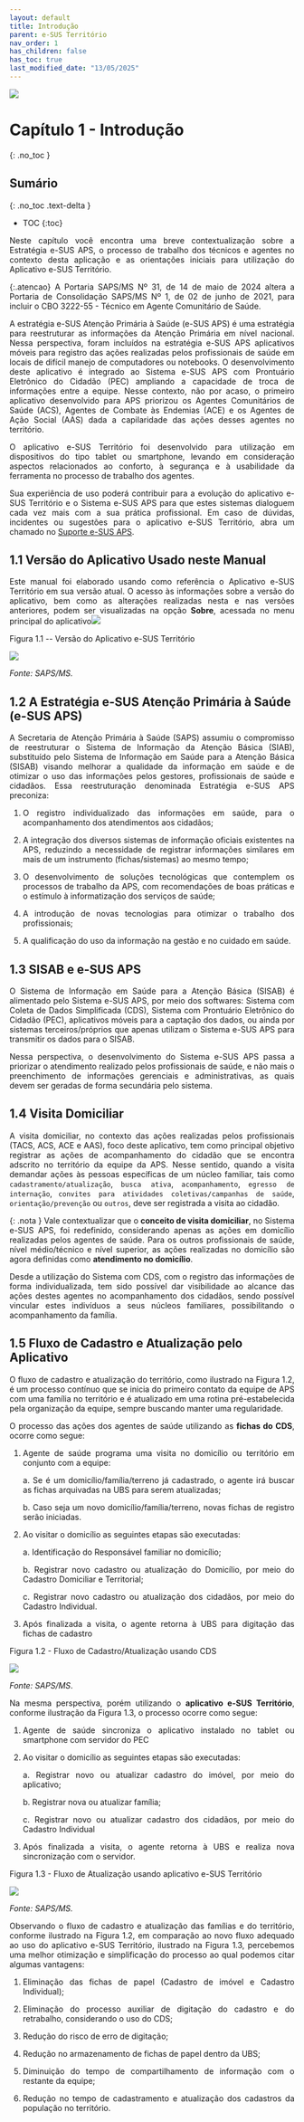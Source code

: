 ```yaml
---
layout: default
title: Introdução
parent: e-SUS Território
nav_order: 1
has_children: false
has_toc: true
last_modified_date: "13/05/2025"
---
```


<head>
    <style>
        p{text-align:justify};
    </style>
</head>

![](media/territorio.png)

# Capítulo 1 - Introdução
{: .no_toc }

## Sumário
{: .no_toc .text-delta }

- TOC
{:toc}

Neste capítulo você encontra uma breve contextualização sobre a Estratégia e-SUS APS, o processo de trabalho dos técnicos e agentes no contexto desta aplicação e as orientações iniciais para utilização do Aplicativo e-SUS Território.

{:.atencao}
A Portaria SAPS/MS Nº 31, de 14 de maio de 2024 altera a Portaria de Consolidação SAPS/MS Nº 1, de 02 de junho de 2021, para incluir o CBO 3222-55 - Técnico em Agente Comunitário de Saúde. 

A estratégia e-SUS Atenção Primária à Saúde (e-SUS APS) é uma estratégia para reestruturar as informações da Atenção Primária em nível nacional. Nessa perspectiva, foram incluídos na estratégia e-SUS APS aplicativos móveis para registro das ações realizadas pelos profissionais de saúde em locais de difícil manejo de computadores ou notebooks. O desenvolvimento deste aplicativo é integrado ao Sistema e-SUS APS com Prontuário Eletrônico do Cidadão (PEC) ampliando a capacidade de troca de informações entre a equipe. Nesse contexto, não por acaso, o primeiro aplicativo desenvolvido para APS priorizou os Agentes Comunitários de Saúde (ACS), Agentes de Combate às Endemias (ACE) e os Agentes de Ação Social (AAS) dada a capilaridade das ações desses agentes no território.

O aplicativo e-SUS Território foi desenvolvido para utilização em dispositivos do tipo tablet ou smartphone, levando em consideração aspectos relacionados ao conforto, à segurança e à usabilidade da ferramenta no processo de trabalho dos agentes. 

Sua experiência de uso poderá contribuir para a evolução do aplicativo e-SUS Território e o Sistema e-SUS APS para que estes sistemas dialoguem cada vez mais com a sua prática profissional. Em caso de dúvidas, incidentes ou sugestões para o aplicativo e-SUS Território, abra um chamado no [Suporte e-SUS APS](http://esusaps.bridge.ufsc.br/pt-BR/support/login).

## 1.1 Versão do Aplicativo Usado neste Manual

Este manual foi elaborado usando como referência o Aplicativo e-SUS Território em sua versão atual. O acesso às informações sobre a versão do aplicativo, bem como as alterações realizadas nesta e nas versões anteriores, podem ser visualizadas na opção **Sobre**, acessada no menu principal do aplicativo![](media/image2.png)

Figura 1.1 -- Versão do Aplicativo e-SUS Território

![](media/image3.png)

*Fonte: SAPS/MS.*

## 1.2 A Estratégia e-SUS Atenção Primária à Saúde (e-SUS APS)

A Secretaria de Atenção Primária à Saúde (SAPS) assumiu o compromisso de reestruturar o Sistema de Informação da Atenção Básica (SIAB), substituído pelo Sistema de Informação em Saúde para a Atenção Básica (SISAB) visando melhorar a qualidade da informação em saúde e de otimizar o uso das informações pelos gestores, profissionais de saúde e cidadãos. Essa reestruturação denominada Estratégia e-SUS APS preconiza:

1.  O registro individualizado das informações em saúde, para o acompanhamento dos atendimentos aos cidadãos;

2.  A integração dos diversos sistemas de informação oficiais existentes na APS, reduzindo a necessidade de registrar informações similares em mais de um instrumento (fichas/sistemas) ao mesmo tempo;

3.  O desenvolvimento de soluções tecnológicas que contemplem os processos de trabalho da APS, com recomendações de boas práticas e o estímulo à informatização dos serviços de saúde;

4.  A introdução de novas tecnologias para otimizar o trabalho dos profissionais;

5.  A qualificação do uso da informação na gestão e no cuidado em saúde.

## 1.3 SISAB e e-SUS APS

O Sistema de Informação em Saúde para a Atenção Básica (SISAB) é alimentado pelo Sistema e-SUS APS, por meio dos softwares: Sistema com Coleta de Dados Simplificada (CDS), Sistema com Prontuário Eletrônico do Cidadão (PEC), aplicativos móveis para a captação dos dados, ou ainda por sistemas terceiros/próprios que apenas utilizam o Sistema e-SUS APS para transmitir os dados para o SISAB.

Nessa perspectiva, o desenvolvimento do Sistema e-SUS APS passa a priorizar o atendimento realizado pelos profissionais de saúde, e não mais o preenchimento de informações gerenciais e administrativas, as quais devem ser geradas de forma secundária pelo sistema.

## 1.4 Visita Domiciliar

A visita domiciliar, no contexto das ações realizadas pelos profissionais (TACS, ACS, ACE e AAS), foco deste aplicativo, tem como principal objetivo registrar as ações de acompanhamento do cidadão que se encontra adscrito no território da equipe da APS. Nesse sentido, quando a visita demandar ações às pessoas específicas de um núcleo familiar, tais como `cadastramento/atualização`, `busca ativa`, `acompanhamento`, `egresso de internação`, `convites para atividades coletivas/campanhas de saúde`, `orientação/prevenção` ou `outros`, deve ser registrada a visita ao cidadão.

{: .nota }
Vale contextualizar que o **conceito de visita domiciliar**, no Sistema e-SUS APS, foi redefinido, considerando apenas as ações em domicílio realizadas pelos agentes de saúde. Para os outros profissionais de saúde, nível médio/técnico e nível superior, as ações realizadas no domicílio são agora definidas como **atendimento no domicílio**.

Desde a utilização do Sistema com CDS, com o registro das informações de forma individualizada, tem sido possível dar visibilidade ao alcance das ações destes agentes no acompanhamento dos cidadãos, sendo possível vincular estes indivíduos a seus núcleos familiares, possibilitando o acompanhamento da família.

## 1.5 Fluxo de Cadastro e Atualização pelo Aplicativo

O fluxo de cadastro e atualização do território, como ilustrado na Figura 1.2, é um processo contínuo que se inicia do primeiro contato da equipe de APS com uma família no território e é atualizado em uma rotina pré-estabelecida pela organização da equipe, sempre buscando manter uma regularidade.

O processo das ações dos agentes de saúde utilizando as **fichas do CDS**, ocorre como segue:

1.  Agente de saúde programa uma visita no domicílio ou território em conjunto com a equipe:

    a.  Se é um domicílio/família/terreno já cadastrado, o agente irá buscar as fichas arquivadas na UBS para serem atualizadas;

    b.  Caso seja um novo domicílio/família/terreno, novas fichas de registro serão iniciadas.

2.  Ao visitar o domicílio as seguintes etapas são executadas:

    a.  Identificação do Responsável familiar no domicílio;

    b.  Registrar novo cadastro ou atualização do Domicílio, por meio do Cadastro Domiciliar e Territorial;

    c.  Registrar novo cadastro ou atualização dos cidadãos, por meio do Cadastro Individual.

3.  Após finalizada a visita, o agente retorna à UBS para digitação das fichas de cadastro

Figura 1.2 - Fluxo de Cadastro/Atualização usando CDS

![](media/image4.png)

*Fonte: SAPS/MS*.

Na mesma perspectiva, porém utilizando o **aplicativo e-SUS Território**, conforme ilustração da Figura 1.3, o processo ocorre como segue:

1.  Agente de saúde sincroniza o aplicativo instalado no tablet ou smartphone com servidor do PEC

2.  Ao visitar o domicílio as seguintes etapas são executadas:

    a.  Registrar novo ou atualizar cadastro do imóvel, por meio do aplicativo;

    b.  Registrar nova ou atualizar família;

    c.  Registrar novo ou atualizar cadastro dos cidadãos, por meio do Cadastro Individual

3.  Após finalizada a visita, o agente retorna à UBS e realiza nova sincronização com o servidor.

Figura 1.3 - Fluxo de Atualização usando aplicativo e-SUS Território

![](media/image5.png)

*Fonte: SAPS/MS.*

Observando o fluxo de cadastro e atualização das famílias e do território, conforme ilustrado na Figura 1.2, em comparação ao novo fluxo adequado ao uso do aplicativo e-SUS Território, ilustrado na Figura 1.3, percebemos uma melhor otimização e simplificação do processo ao qual podemos citar algumas vantagens:

1.  Eliminação das fichas de papel (Cadastro de imóvel e Cadastro Individual);

2.  Eliminação do processo auxiliar de digitação do cadastro e do retrabalho, considerando o uso do CDS;

3.  Redução do risco de erro de digitação; 

4.  Redução no armazenamento de fichas de papel dentro da UBS;

5.  Diminuição do tempo de compartilhamento de informação com o restante da equipe;

6.  Redução no tempo de cadastramento e atualização dos cadastros da população no território.
